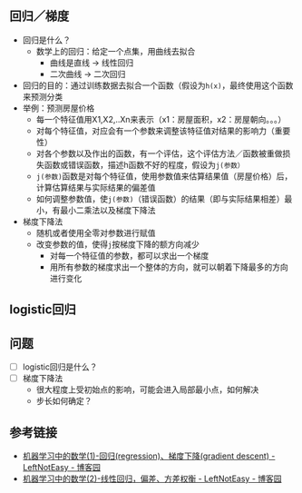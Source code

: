 ## 回归／梯度
- 回归是什么？
    - 数学上的回归：给定一个点集，用曲线去拟合
        - 曲线是直线 -> 线性回归
        - 二次曲线 -> 二次回归
- 回归的目的：通过训练数据去拟合一个函数（假设为`h(x)`，最终使用这个函数来预测分类
- 举例：预测房屋价格
    - 每一个特征值用X1,X2,..Xn来表示（x1：房屋面积，x2：房屋朝向。。。）
    - 对每个特征值，对应会有一个参数来调整该特征值对结果的影响力（重要性）
    - 对各个参数以及作出的函数，有一个评估，这个评估方法／函数被重做损失函数或错误函数，描述h函数不好的程度，假设为`j(参数）`
    - `j(参数)`函数是对每个特征值，使用参数值来估算结果值（房屋价格）后，计算估算结果与实际结果的偏差值
    - 如何调整参数值，使`j(参数)`（错误函数）的结果（即与实际结果相差）最小，有最小二乘法以及梯度下降法
- 梯度下降法
    - 随机或者使用全零对参数进行赋值
    - 改变参数的值，使得`j`按梯度下降的额方向减少
        - 对每一个特征值的参数，都可以求出一个梯度
        - 用所有参数的梯度求出一个整体的方向，就可以朝着下降最多的方向进行变化

## logistic回归

## 问题
- [ ] logistic回归是什么？
- [ ] 梯度下降法
    - 很大程度上受初始点的影响，可能会进入局部最小点，如何解决
    - 步长如何确定？

## 参考链接
- [机器学习中的数学(1)-回归(regression)、梯度下降(gradient descent) - LeftNotEasy - 博客园](http://www.cnblogs.com/LeftNotEasy/archive/2010/12/05/mathmatic_in_machine_learning_1_regression_and_gradient_descent.html)
- [机器学习中的数学(2)-线性回归，偏差、方差权衡 - LeftNotEasy - 博客园](http://www.cnblogs.com/LeftNotEasy/archive/2010/12/19/mathmatic_in_machine_learning_2_regression_and_bias_variance_trade_off.html)

